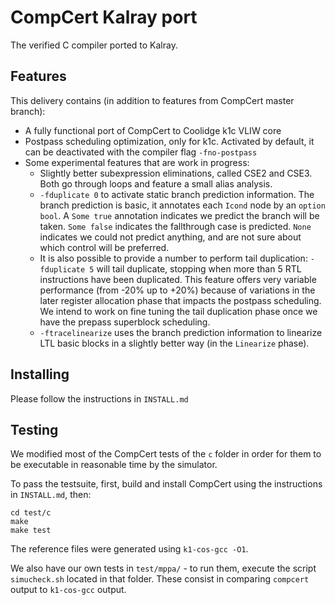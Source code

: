 # CompCert Kalray port
The verified C compiler ported to Kalray.

## Features

This delivery contains (in addition to features from CompCert master branch):
- A fully functional port of CompCert to Coolidge k1c VLIW core
- Postpass scheduling optimization, only for k1c. Activated by default, it can be deactivated with the compiler flag `-fno-postpass`
- Some experimental features that are work in progress:
  - Slightly better subexpression eliminations, called CSE2 and CSE3. Both go through loops and feature a small alias analysis.
  - `-fduplicate 0` to activate static branch prediction information. The branch prediction is basic, it annotates each `Icond` node by an `option bool`. A `Some true` annotation indicates we predict the branch will be taken. `Some false` indicates the fallthrough case is predicted. `None` indicates we could not predict anything, and are not sure about which control will be preferred.
  - It is also possible to provide a number to perform tail duplication: `-fduplicate 5` will tail duplicate, stopping when more than 5 RTL instructions have been duplicated. This feature offers very variable performance (from -20% up to +20%) because of variations in the later register allocation phase that impacts the postpass scheduling. We intend to work on fine tuning the tail duplication phase once we have the prepass superblock scheduling.
  - `-ftracelinearize` uses the branch prediction information to linearize LTL basic blocks in a slightly better way (in the `Linearize` phase).

## Installing

Please follow the instructions in `INSTALL.md`

## Testing

We modified most of the CompCert tests of the `c` folder in order for them to be executable in reasonable time by the simulator.

To pass the testsuite, first, build and install CompCert using the instructions in `INSTALL.md`, then:
```
cd test/c
make
make test
```

The reference files were generated using `k1-cos-gcc -O1`.

We also have our own tests in `test/mppa/` - to run them, execute the script `simucheck.sh` located in that folder. These consist in comparing `compcert` output to `k1-cos-gcc` output.
